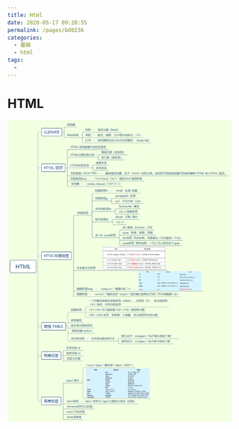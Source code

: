 ```yaml
---
title: Html
date: 2020-05-17 09:28:55
permalink: /pages/bd0236
categories: 
  - 基础
  - html
tags: 
  - 
---
```

# HTML

![Html](../img/Html.png)